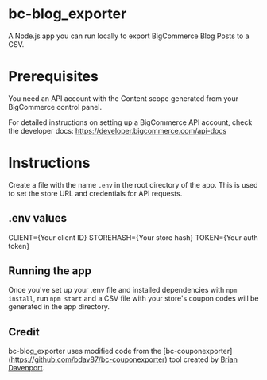 # bc-blog_exporter
A Node.js app you can run locally to export BigCommerce Blog Posts to a CSV.

# Prerequisites
You need an API account with the Content scope generated from your BigCommerce control panel.

For detailed instructions on setting up a BigCommerce API account, check the developer docs: https://developer.bigcommerce.com/api-docs

# Instructions
Create a file with the name `.env` in the root directory of the app. This is used to set the store URL and credentials for API requests.

## .env values
CLIENT={Your client ID}
STOREHASH={Your store hash}
TOKEN={Your auth token}

## Running the app
Once you've set up your .env file and installed dependencies with `npm install`, run `npm start` and a CSV file with your store's coupon codes will be generated in the app directory.

## Credit
bc-blog_exporter uses modified code from the [bc-couponexporter] (https://github.com/bdav87/bc-couponexporter) tool created by [Brian Davenport](https://github.com/bdav87). 

